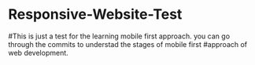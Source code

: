# Responsive-Website-Test
#This is just a test for the learning mobile first approach. you can go through the commits to understad the stages of mobile first #approach of web development.
